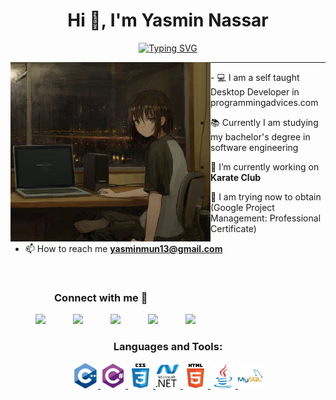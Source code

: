 <h1 align="center">Hi 👋, I'm Yasmin Nassar</h1>
<p align="center">
 <a href="https://git.io/typing-svg"><img src="https://readme-typing-svg.demolab.com?font=Fira+Code&pause=1000&color=B51930&random=false&width=435&lines=Data+structure+and+Algorithm+;(+T_SQL)++%2C+OOP;software+Engineering;Soon+Full+stack+web+developer&center=true&width=380&height=45" alt="Typing SVG" /></a>
</p>

<img align="left" src="https://github.com/I-am-vishalmaurya/I-am-vishalmaurya/blob/main/cropped_image.png" alt="Unfortunately I didn't find the author of the pic, feel to open a pull request if found" width="320" />
<hr>
- 💻 I am a self taught Desktop Developer in programmingadvices.com

- 📚 Currently I am studying my bachelor's degree in software engineering

- 🔭 I’m currently working on **Karate Club**

- 🌱 I am trying now to obtain (Google Project Management: Professional Certificate)

- 📫 How to reach me **yasminmun13@gmail.com**

<br/>
<h3  style="margin-left: 70px;"> Connect with me 🤝 </h3>

<p>
 <div "  class="icons-social" >
        <a style="margin-left: 40px;"  target="_blank" href="https://www.linkedin.com/in/yasmin-muntaser-908411294/">
			<img src="https://img.icons8.com/doodle/40/000000/linkedin--v2.png"></a>
        <a style="margin-left: 40px;" target="_blank" href="https://github.com/YasminMuntaserN">
					<img src="https://img.icons8.com/external-sketchy-juicy-fish/0.6x/external-blog-online-services-sketchy-sketchy-juicy-fish.png"></a>
        <a style="margin-left: 40px;" target="_blank" href="https://www.instagram.com/yasmin_muntaser/?hl=ar">
			<img src="https://img.icons8.com/doodle/40/000000/instagram-new--v2.png"></a>
		<a style="margin-left: 40px;" target="_blank" href="https://twitter.com/yasminmun13">
			<img src="https://img.icons8.com/doodle/1x/twitter-squared--v2.png" ></a>
		<a style="margin-left: 40px;" target="_blank" href="https://www.youtube.com/channel/UCoM9s4zu0SfLQeTaJEPzeYg">
				<img src="https://img.icons8.com/doodle/1x/youtube--v2.png" ></a>
      </div>
</p>

</p>

<h3 align="center" >Languages and Tools:</h3>
<p align="center"> <a href="https://www.w3schools.com/cpp/" target="_blank" rel="noreferrer"> <img src="https://raw.githubusercontent.com/devicons/devicon/master/icons/cplusplus/cplusplus-original.svg" alt="cplusplus" width="40" height="40"/> </a> <a href="https://www.w3schools.com/cs/" target="_blank" rel="noreferrer"> <img src="https://raw.githubusercontent.com/devicons/devicon/master/icons/csharp/csharp-original.svg" alt="csharp" width="40" height="40"/> </a> <a href="https://www.w3schools.com/css/" target="_blank" rel="noreferrer"> <img src="https://raw.githubusercontent.com/devicons/devicon/master/icons/css3/css3-original-wordmark.svg" alt="css3" width="40" height="40"/> </a> <a href="https://dotnet.microsoft.com/" target="_blank" rel="noreferrer"> <img src="https://raw.githubusercontent.com/devicons/devicon/master/icons/dot-net/dot-net-original-wordmark.svg" alt="dotnet" width="40" height="40"/> </a> <a href="https://www.w3.org/html/" target="_blank" rel="noreferrer"> <img src="https://raw.githubusercontent.com/devicons/devicon/master/icons/html5/html5-original-wordmark.svg" alt="html5" width="40" height="40"/> </a> <a href="https://www.java.com" target="_blank" rel="noreferrer"> <img src="https://raw.githubusercontent.com/devicons/devicon/master/icons/java/java-original.svg" alt="java" width="40" height="40"/> </a> <a href="https://www.mysql.com/" target="_blank" rel="noreferrer"> <img src="https://raw.githubusercontent.com/devicons/devicon/master/icons/mysql/mysql-original-wordmark.svg" alt="mysql" width="40" height="40"/> </a> </p>


